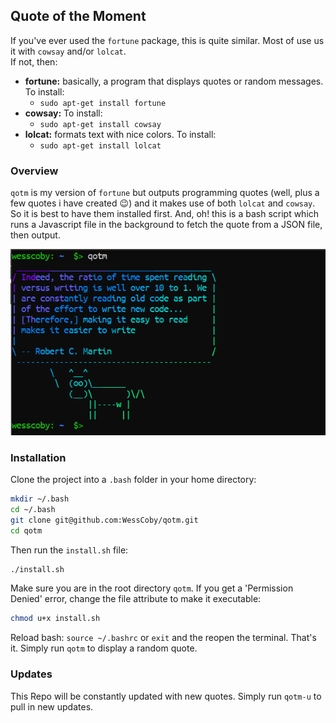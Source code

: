 ## Quote of the Moment
If you've ever used the `fortune` package, this is quite similar. Most of use us it with `cowsay` and/or `lolcat`.<br>
If not, then: <br>
-   **fortune:** basically, a program that displays quotes or random messages. To install: 
    -   `sudo apt-get install fortune`  
-   **cowsay:** To install:
    -   `sudo apt-get install cowsay`
-   **lolcat:** formats text with nice colors. To install:
    -   `sudo apt-get install lolcat`

### Overview

`qotm` is my version of `fortune` but outputs programming quotes (well, plus a few quotes i have created :wink:) and it makes use of both `lolcat` and `cowsay`. So it is best to have them installed first. And, oh! this is a bash script which runs a Javascript file in the background to fetch the quote from a JSON file, then output.

![qotm command preview](./preview.png)

### Installation
Clone the project into a `.bash` folder in your home directory:
```sh
mkdir ~/.bash
cd ~/.bash 
git clone git@github.com:WessCoby/qotm.git
cd qotm
```
Then run the `install.sh` file:
```sh
./install.sh
```
Make sure you are in the root directory `qotm`. If you get a 'Permission Denied' error, change the file attribute to make it executable:
```sh
chmod u+x install.sh
```
Reload bash: `source ~/.bashrc` or `exit` and  the reopen the terminal.
That's it. Simply run `qotm` to display a random quote.

### Updates
This Repo will be constantly updated with new quotes. Simply run `qotm-u` to pull in new updates.